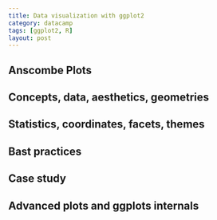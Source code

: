 ```yaml
---
title: Data visualization with ggplot2
category: datacamp
tags: [ggplot2, R]
layout: post
---
```

## Anscombe Plots


## Concepts, data, aesthetics, geometries



## Statistics, coordinates, facets, themes

## Bast practices


## Case study


## Advanced plots and ggplots internals